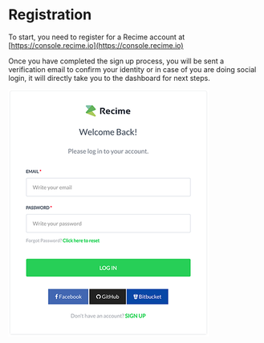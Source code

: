 # Registration

To start, you need to register for a Recime account at [https://console.recime.io](https://console.recime.io)

Once you have completed the sign up process, you will be sent a verification email to confirm your identity or in case of you are doing social login, it will directly take you to the dashboard for next steps.

![](register.png)
